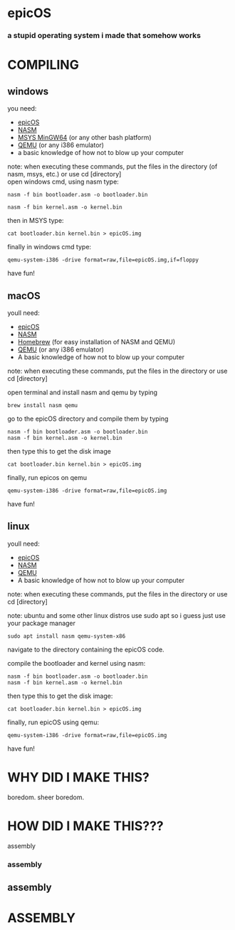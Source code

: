 # epicOS
### a stupid operating system i made that somehow works


# COMPILING

## windows
you need:  

- [epicOS](https://github.com/rileeyyy/epicos/archive/refs/heads/main.zip)  
- [NASM](https://nasm.us/)   
- [MSYS MinGW64](https://www.msys2.org/) (or any other bash platform)    
- [QEMU](https://www.qemu.org/) (or any i386 emulator)   
- a basic knowledge of how not to blow up your computer   

note: when executing these commands, put the files in the directory (of nasm, msys, etc.) or use cd [directory]    
open windows cmd, using nasm type:  
```
nasm -f bin bootloader.asm -o bootloader.bin
```  
```
nasm -f bin kernel.asm -o kernel.bin
```    
then in MSYS type:  
```
cat bootloader.bin kernel.bin > epicOS.img
```  
finally in windows cmd type:  
```
qemu-system-i386 -drive format=raw,file=epicOS.img,if=floppy
```

have fun!  

## macOS

youll need:

- [epicOS](https://github.com/rileeyyy/epicos/archive/refs/heads/main.zip)
- [NASM](https://nasm.us/)
- [Homebrew](https://brew.sh/) (for easy installation of NASM and QEMU)
- [QEMU](https://www.qemu.org/) (or any i386 emulator)
- A basic knowledge of how not to blow up your computer

note: when executing these commands, put the files in the directory or use cd [directory]  

open terminal and install nasm and qemu by typing

```
brew install nasm qemu
```

go to the epicOS directory and compile them by typing

```
nasm -f bin bootloader.asm -o bootloader.bin
nasm -f bin kernel.asm -o kernel.bin
```

then type this to get the disk image

```
cat bootloader.bin kernel.bin > epicOS.img
```

finally, run epicos on qemu

```
qemu-system-i386 -drive format=raw,file=epicOS.img
```

have fun!

## linux
youll need:

- [epicOS](https://github.com/rileeyyy/epicos/archive/refs/heads/main.zip)
- [NASM](https://nasm.us/)
- [QEMU](https://www.qemu.org/)
- A basic knowledge of how not to blow up your computer

note: when executing these commands, put the files in the directory or use cd [directory]  

note: ubuntu and some other linux distros use sudo apt so i guess just use your package manager

```
sudo apt install nasm qemu-system-x86
```

navigate to the directory containing the epicOS code.

compile the bootloader and kernel using nasm:

```
nasm -f bin bootloader.asm -o bootloader.bin
nasm -f bin kernel.asm -o kernel.bin
```

then type this to get the disk image:

```
cat bootloader.bin kernel.bin > epicOS.img
```

finally, run epicOS using qemu:

```
qemu-system-i386 -drive format=raw,file=epicOS.img
```

have fun!

# WHY DID I MAKE THIS?
boredom.
sheer boredom.


# HOW DID I MAKE THIS???

assembly
### assembly
## assembly
# ASSEMBLY
